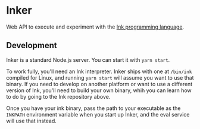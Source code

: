 # Inker

Web API to execute and experiment with the [Ink programming language](https://github.com/thesephist/ink).

## Development

Inker is a standard Node.js server. You can start it with `yarn start`.

To work fully, you'll need an Ink interpreter. Inker ships with one at `/bin/ink` compiled for Linux, and running `yarn start` will assume you want to use that binary. If you need to develop on another platform or want to use a different version of Ink, you'll need to build your own binary, whih you can learn how to do by going to the Ink repository above.

Once you have your ink binary, pass the path to your executable as the `INKPATH` environment variable when you start up Inker, and the eval service will use that instead.
